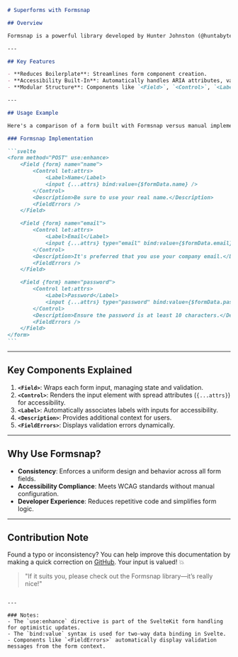 ````markdown
# Superforms with Formsnap

## Overview

Formsnap is a powerful library developed by Hunter Johnston (@huntabyte) that simplifies form componentization while ensuring top-tier accessibility. It reduces boilerplate and provides a structured approach to building accessible forms with minimal effort.

---

## Key Features

- **Reduces Boilerplate**: Streamlines form component creation.
- **Accessibility Built-In**: Automatically handles ARIA attributes, validation, and screen reader support.
- **Modular Structure**: Components like `<Field>`, `<Control>`, `<Label>`, and `<FieldErrors>` provide a clear, maintainable structure.

---

## Usage Example

Here's a comparison of a form built with Formsnap versus manual implementation:

### Formsnap Implementation

```svelte
<form method="POST" use:enhance>
	<Field {form} name="name">
		<Control let:attrs>
			<Label>Name</Label>
			<input {...attrs} bind:value={$formData.name} />
		</Control>
		<Description>Be sure to use your real name.</Description>
		<FieldErrors />
	</Field>

	<Field {form} name="email">
		<Control let:attrs>
			<Label>Email</Label>
			<input {...attrs} type="email" bind:value={$formData.email} />
		</Control>
		<Description>It's preferred that you use your company email.</Description>
		<FieldErrors />
	</Field>

	<Field {form} name="password">
		<Control let:attrs>
			<Label>Password</Label>
			<input {...attrs} type="password" bind:value={$formData.password} />
		</Control>
		<Description>Ensure the password is at least 10 characters.</Description>
		<FieldErrors />
	</Field>
</form>
```
````

---

## Key Components Explained

1. **`<Field>`**: Wraps each form input, managing state and validation.
2. **`<Control>`**: Renders the input element with spread attributes (`{...attrs}`) for accessibility.
3. **`<Label>`**: Automatically associates labels with inputs for accessibility.
4. **`<Description>`**: Provides additional context for users.
5. **`<FieldErrors>`**: Displays validation errors dynamically.

---

## Why Use Formsnap?

- **Consistency**: Enforces a uniform design and behavior across all form fields.
- **Accessibility Compliance**: Meets WCAG standards without manual configuration.
- **Developer Experience**: Reduces repetitive code and simplifies form logic.

---

## Contribution Note

Found a typo or inconsistency? You can help improve this documentation by making a quick correction on [GitHub](https://github.com/your-repo-here). Your input is valued! 💥

> "If it suits you, please check out the Formsnap library—it’s really nice!"

```

---

### Notes:
- The `use:enhance` directive is part of the SvelteKit form handling for optimistic updates.
- The `bind:value` syntax is used for two-way data binding in Svelte.
- Components like `<FieldErrors>` automatically display validation messages from the form context.
```
